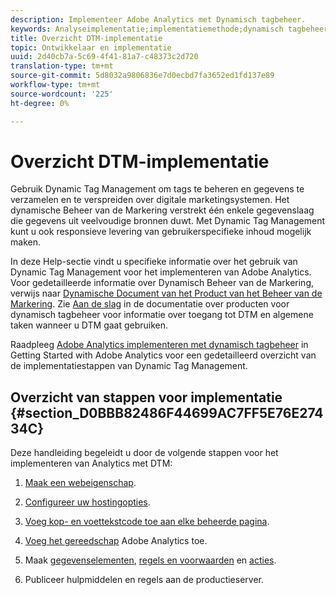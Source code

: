 ```yaml
---
description: Implementeer Adobe Analytics met Dynamisch tagbeheer.
keywords: Analyseimplementatie;implementatiemethode;dynamisch tagbeheer;dtm
title: Overzicht DTM-implementatie
topic: Ontwikkelaar en implementatie
uuid: 2d40cb7a-5c69-4f41-81a7-c48373c2d720
translation-type: tm+mt
source-git-commit: 5d8032a9806836e7d0ecbd7fa3652ed1fd137e89
workflow-type: tm+mt
source-wordcount: '225'
ht-degree: 0%

---
```



# Overzicht DTM-implementatie

Gebruik Dynamic Tag Management om tags te beheren en gegevens te verzamelen en te verspreiden over digitale marketingsystemen. Het dynamische Beheer van de Markering verstrekt één enkele gegevenslaag die gegevens uit veelvoudige bronnen duwt. Met Dynamic Tag Management kunt u ook responsieve levering van gebruikerspecifieke inhoud mogelijk maken.

In deze Help-sectie vindt u specifieke informatie over het gebruik van Dynamic Tag Management voor het implementeren van Adobe Analytics. Voor gedetailleerde informatie over Dynamisch Beheer van de Markering, verwijs naar [Dynamische Document van het Product van het Beheer van de Markering](https://docs.adobe.com/content/help/en/dtm/using/dtm-home.html). Zie [Aan de slag](https://docs.adobe.com/content/help/en/dtm/using/getting-started/get-started.html) in de documentatie over producten voor dynamisch tagbeheer voor informatie over toegang tot DTM en algemene taken wanneer u DTM gaat gebruiken.

Raadpleeg [Adobe Analytics implementeren met dynamisch tagbeheer](https://docs.adobe.com/content/help/en/analytics/implementation/other/dtm/dtm-implementation-overview.html) in Getting Started with Adobe Analytics voor een gedetailleerd overzicht van de implementatiestappen van Dynamic Tag Management.

## Overzicht van stappen voor implementatie {#section_D0BBB82486F44699AC7FF5E76E27434C}

Deze handleiding begeleidt u door de volgende stappen voor het implementeren van Analytics met DTM:

1. [Maak een webeigenschap](/help/implement/other/dtm/t-create-web-property.md).
1. [Configureer uw hostingopties](/help/implement/other/dtm/t-configure-hosting.md).
1. [Voeg kop- en voettekstcode toe aan elke beheerde pagina](/help/implement/other/dtm/c-headers-footers/t-header-footer-code.md).
1. [Voeg het gereedschap](/help/implement/other/dtm/c-aa-tool/analytics-dtm.md) Adobe Analytics toe.
1. Maak [gegevenselementen](/help/implement/other/dtm/t-data-element.md), [regels en voorwaarden](/help/implement/other/dtm/c-rules/t-rules-create.md) en [acties](/help/implement/other/dtm/c-rules/t-rules-actions.md).

1. Publiceer hulpmiddelen en regels aan de productieserver.

